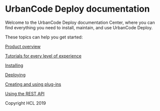 # UrbanCode Deploy documentation

Welcome to the UrbanCode Deploy documentation Center, where you can find everything you need to install, maintain, and use UrbanCode Deploy.


These topics can help you get started:

[Product overview](/com.ibm.deploy.doc/topics/intro_ch.md)

[Tutorials for every level of experience](/com.ibm.deploy.doc/topics/c_node_tutorials.md)

[Installing](/com.ibm.deploy.doc/topics/install_ch.md)

[Deploying](/com.ibm.deploy.doc/topics/deployment_ov.md)

[Creating and using plug-ins](/com.ibm.deploy.doc/topics/plugin_ch.md)

[Using the REST API](/com.ibm.deploy.doc/topics/rest_api_ref_overview.md)


Copyright HCL 2019


